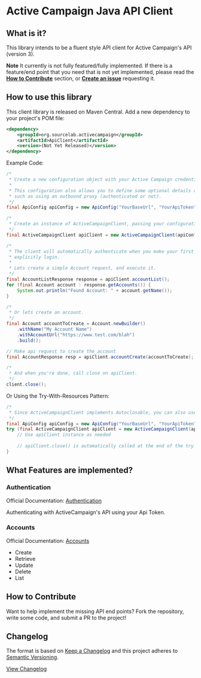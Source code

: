 # Active Campaign Java API Client

## What is it? 

This library intends to be a fluent style API client for Active Campaign's API (version 3).

**Note** It currently is not fully featured/fully implemented. If there is a feature/end point that you
need that is not yet implemented, please read the **[How to Contribute](#how-to-contribute)** section, or **[Create an issue](https://github.com/SourceLabOrg/activecampaign-java-client/issues)** 
requesting it. 
 
## How to use this library

This client library is released on Maven Central.  Add a new dependency to your project's POM file:

```xml
<dependency>
    <groupId>org.sourcelab.activecampaign</groupId>
    <artifactId>ApiClient</artifactId>
    <version>(Not Yet Released)</version>
</dependency>
```

Example Code:
```java
/*
 * Create a new configuration object with your Active Campaign credentials.
 *
 * This configuration also allows you to define some optional details on your connection,
 * such as using an outbound proxy (authenticated or not).
 */
final ApiConfig apiConfig = new ApiConfig("YourBaseUrl", "YourApiToken");

/*
 * Create an instance of ActiveCampaignClient, passing your configuration.
 */
final ActiveCampaignClient apiClient = new ActiveCampaignClient(apiConfig);

/*
 * The client will automatically authenticate when you make your first request, no need to
 * explicitly login.
 *
 * Lets create a simple Account request, and execute it.
 */
final AccountListResponse response = apiClient.accountList();
for (final Account account : response.getAccounts()) {
    System.out.println("Found Account: " + account.getName());    
}

/*
 * Or lets create an account.
 */
final Account accountToCreate = Account.newBuilder()
    .withName("My Account Name")
    .withAccountUrl("https://www.test.com/blah")
    .build();

// Make api request to create the account
final AccountResponse resp = apiClient.accountCreate(accountToCreate);

/*
 * And when you're done, call close on apiClient.
 */
client.close();
```

Or Using the Try-With-Resources Pattern:
```java
/*
 * Since ActiveCampaignClient implements Autoclosable, you can also use the try-with-resources pattern.
 */
final ApiConfig apiConfig = new ApiConfig("YourBaseUrl", "YourApiToken");
try (final ActiveCampaignClient apiClient = new ActiveCampaignClient(apiConfig)) {
    // Use apiClient instance as needed
    
    // apiClient.close() is automatically called at the end of the try {} block.
}
```

## What Features are implemented?

### Authentication
Official Documentation: [Authentication](https://developers.activecampaign.com/reference#authentication)

Authenticating with ActiveCampaign's API using your Api Token.  

### Accounts
Official Documentation: [Accounts](https://developers.activecampaign.com/reference#accounts)

- Create
- Retrieve
- Update
- Delete
- List

## How to Contribute 

Want to help implement the missing API end points?  Fork the repository, write some code, and 
submit a PR to the project!

## Changelog

The format is based on [Keep a Changelog](http://keepachangelog.com/)
and this project adheres to [Semantic Versioning](http://semver.org/).

[View Changelog](CHANGELOG.md)
